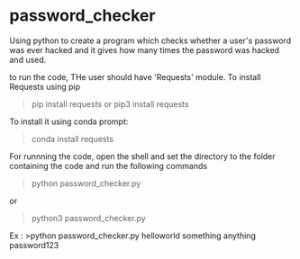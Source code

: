 # password_checker
Using python to create a program which checks whether a user's password was ever hacked and it gives how many times the password was hacked and used.


to run the code, THe user should have 'Requests' module. 
To install Requests using pip

>pip install requests
or
>pip3 install requests
 
To install it using conda prompt:

>conda install requests

For runnning the code, open the shell and set the directory to the folder containing the code and run the following commands

> python password_checker.py <passwords seperated by spaces>
 
 or
 
 > python3 password_checker.py <passwords seperated by spaces>
  
  Ex : >python password_checker.py helloworld something anything password123

